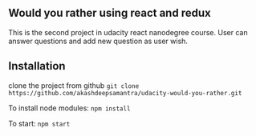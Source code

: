 ## Would you rather using react and redux

This is the second project in udacity react nanodegree course. User can answer questions and add new question as user wish. 

## Installation

clone the project from github
`git clone https://github.com/akashdeepsamantra/udacity-would-you-rather.git`

To install node modules:
`npm install`

To start: 
`npm start`